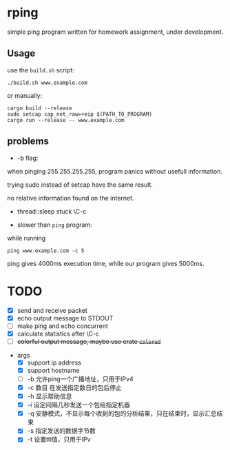 # rping

simple ping program written for homework assignment, under development.

## Usage
use the `build.sh` script:
``` shell
./build.sh www.example.com
```

or manually:

``` shell
cargo build --release
sudo setcap cap_net_raw=+eip $(PATH_TO_PROGRAM)
cargo run --release -- www.example.com
```

## problems
- -b flag:

when pinging 255.255.255.255, program panics without usefull information.

trying sudo instead of setcap have the same result.

no relative information found on the internet.

- thread::sleep stuck \C-c

- slower than `ping` program:

while running 

``` shell
ping www.example.com -c 5
```

ping gives 4000ms execution time, while our program gives 5000ms.

# TODO
- [x] send and receive packet
- [x] echo output message to STDOUT
- [ ] make ping and echo concurrent
- [x] calculate statistics after \C-c
- [ ] ~~colorful output message, maybe use crate `colored`~~
- args
  - [x] support ip address 
  - [x] support hostname
  - [ ] -b 允许ping一个广播地址，只用于IPv4
  - [x] -c 数目 在发送指定数日的包后停止
  - [x] -h 显示帮助信息
  - [x] -i 设定间隔几秒发送一个包给指定机器
  - [x] -q 安静模式，不显示每个收到的包的分析结果，只在结束时，显示汇总结果
  - [x] -s 指定发送的数据字节数
  - [x] -t 设置ttl值，只用于IPv
